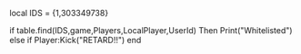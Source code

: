 local IDS = {1,303349738}

if table.find(IDS,game,Players,LocalPlayer,UserId) Then
Print("Whitelisted")
else if
Player:Kick("RETARD!!")
end
